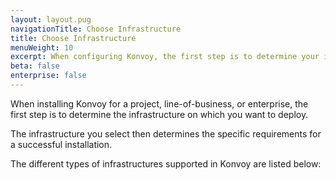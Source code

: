 ```yaml
---
layout: layout.pug
navigationTitle: Choose Infrastructure
title: Choose Infrastructure
menuWeight: 10
excerpt: When configuring Konvoy, the first step is to determine your infrastructure.
beta: false
enterprise: false
---
```


When installing Konvoy for a project, line-of-business, or enterprise, the first step is to determine the infrastructure on which you want to deploy.

The infrastructure you select then determines the specific requirements for a successful installation.

The different types of infrastructures supported in Konvoy are listed below:

